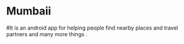# Mumbaii

#It is an android app for helping people find nearby places and travel partners and many more things .
